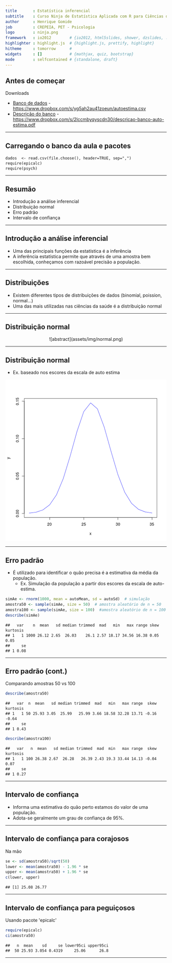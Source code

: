 ```yaml
---
title       : Estatística inferencial
subtitle    : Curso Ninja de Estatística Aplicada com R para Ciências da Saúde
author      : Henrique Gomide
job         : CREPEIA, PET - Psicologia
logo        : ninja.png
framework   : io2012        # {io2012, html5slides, shower, dzslides, ...}
highlighter : highlight.js  # {highlight.js, prettify, highlight}
hitheme     : tomorrow      # 
widgets     : []            # {mathjax, quiz, bootstrap}
mode        : selfcontained # {standalone, draft}
---
```


## Antes de começar
Downloads
* [Banco de dados](https://www.dropbox.com/s/yg5ah2au41zoeun/autoestima.csv) - https://www.dropbox.com/s/yg5ah2au41zoeun/autoestima.csv
* [Descrição do banco](https://www.dropbox.com/s/2lccmbyqyscdn30/descricao-banco-auto-estima.pdf) - https://www.dropbox.com/s/2lccmbyqyscdn30/descricao-banco-auto-estima.pdf

---

## Carregando o banco da aula e pacotes




```
dados  <- read.csv(file.choose(), header=TRUE, sep=",")
require(epicalc)
require(psych)

```

---

## Resumão
* Introdução a análise inferencial
* Distribuição normal
* Erro padrão
* Intervalo de confiança

---

## Introdução a análise inferencial
* Uma das principais funções da estatística é a inferência
* A inferência estatística permite que através de uma amostra bem escolhida, conheçamos com razoável precisão a população.

---

## Distribuições
* Existem diferentes tipos de distribuições de dados (binomial, poission, normal...)
* Uma das mais utilizadas nas ciências da saúde é a distribuição normal

---

## Distribuição normal
<center>
![abstract](assets/img/normal.png)
</center>

---


## Distribuição normal
* Ex. baseado nos escores da escala de auto estima

![plot of chunk unnamed-chunk-2](figure/unnamed-chunk-2.png) 


---


## Erro padrão
* É utilizado para identificar o quão precisa é a estimativa da média da população.
  * Ex. Simulação da população a partir dos escores da escala de auto-estima.
  

```r
simAe <- rnorm(1000, mean = autoMean, sd = autoSd)  # simulação
amostra50 <- sample(simAe, size = 50)  # amostra aleatório de n = 50
amostra100 <- sample(simAe, size = 100)  #amostra aleatório de n = 100
describe(simAe)
```

```
##   var    n  mean   sd median trimmed  mad   min   max range skew kurtosis
## 1   1 1000 26.12 2.65  26.03    26.1 2.57 18.17 34.56 16.38 0.05     0.05
##     se
## 1 0.08
```


---

## Erro padrão (cont.)
Comparando amostras 50 vs 100

```r
describe(amostra50)
```

```
##   var  n  mean   sd median trimmed  mad   min   max range  skew kurtosis
## 1   1 50 25.93 3.05  25.99   25.99 3.66 18.58 32.28 13.71 -0.16    -0.64
##     se
## 1 0.43
```

```r
describe(amostra100)
```

```
##   var   n  mean   sd median trimmed  mad  min   max range  skew kurtosis
## 1   1 100 26.38 2.67  26.28   26.39 2.43 19.3 33.44 14.13 -0.04     0.07
##     se
## 1 0.27
```


---

## Intervalo de confiança
* Informa uma estimativa do quão perto estamos do valor de uma população.
* Adota-se geralmente um grau de confiança de 95%.

---


## Intervalo de confiança para corajosos
Na mão

```r
se <- sd(amostra50)/sqrt(50)
lower <- mean(amostra50) - 1.96 * se
upper <- mean(amostra50) + 1.96 * se
c(lower, upper)
```

```
## [1] 25.08 26.77
```


---

## Intervalo de confiança para peguiçosos
Usando pacote 'epicalc'

```r
require(epicalc)
ci(amostra50)
```

```
##   n  mean    sd     se lower95ci upper95ci
##  50 25.93 3.054 0.4319     25.06      26.8
```


---
